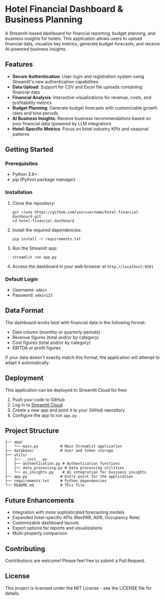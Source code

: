 # Hotel Financial Dashboard & Business Planning

A Streamlit-based dashboard for financial reporting, budget planning, and business insights for hotels. This application allows users to upload financial data, visualize key metrics, generate budget forecasts, and receive AI-powered business insights.

## Features

- **Secure Authentication**: User login and registration system using Streamlit's new authentication capabilities
- **Data Upload**: Support for CSV and Excel file uploads containing financial data
- **Financial Analysis**: Interactive visualizations for revenue, costs, and profitability metrics
- **Budget Planning**: Generate budget forecasts with customizable growth rates and time periods
- **AI Business Insights**: Receive business recommendations based on your financial data (powered by LLM integration)
- **Hotel-Specific Metrics**: Focus on hotel industry KPIs and seasonal patterns

## Getting Started

### Prerequisites

- Python 3.8+
- pip (Python package manager)

### Installation

1. Clone the repository:
   ```
   git clone https://github.com/yourusername/hotel-financial-dashboard.git
   cd hotel-financial-dashboard
   ```

2. Install the required dependencies:
   ```
   pip install -r requirements.txt
   ```

3. Run the Streamlit app:
   ```
   streamlit run app.py
   ```

4. Access the dashboard in your web browser at `http://localhost:8501`

### Default Login

- Username: `admin`
- Password: `admin123`

## Data Format

The dashboard works best with financial data in the following format:

- Date column (monthly or quarterly periods)
- Revenue figures (total and/or by category)
- Cost figures (total and/or by category)
- EBITDA or profit figures

If your data doesn't exactly match this format, the application will attempt to adapt it automatically.

## Deployment

This application can be deployed to Streamlit Cloud for free:

1. Push your code to GitHub
2. Log in to [Streamlit Cloud](https://streamlit.io/cloud)
3. Create a new app and point it to your GitHub repository
4. Configure the app to run `app.py`

## Project Structure

```
├── app/
│   └── main.py          # Main Streamlit application
├── database/            # User and token storage
├── utils/
│   ├── __init__.py
│   ├── authentication.py # Authentication functions
│   ├── data_processing.py # Data processing utilities
│   └── ai_insights.py    # AI integration for business insights
├── app.py               # Entry point for the application
├── requirements.txt     # Python dependencies
└── README.md            # This file
```

## Future Enhancements

- Integration with more sophisticated forecasting models
- Expanded hotel-specific KPIs (RevPAR, ADR, Occupancy Rate)
- Customizable dashboard layouts
- Export options for reports and visualizations
- Multi-property comparison

## Contributing

Contributions are welcome! Please feel free to submit a Pull Request.

## License

This project is licensed under the MIT License - see the LICENSE file for details.